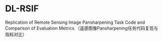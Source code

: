 # DL-RSIF
Replication of Remote Sensing Image Pansharpening Task Code and Comparison of Evaluation Metrics.（遥感图像Pansharpening任务代码复现与指标对比）
